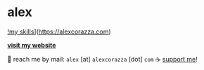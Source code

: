 # alex
[!my skills](https://skillicons.dev/icons?i=python,cs,unity,typescript,nextjs)](https://alexcorazza.com)

**[visit my website](https://alexcorazza.com/)**

📨 reach me by mail: `alex` [at] `alexcorazza` [dot] `com`
☕ [support me](https://ko-fi.com/alexciao)!
